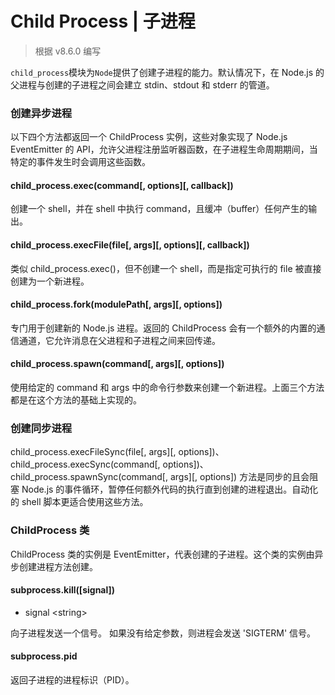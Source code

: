 # Child Process | 子进程

> 根据 v8.6.0 编写

`child_process`模块为`Node`提供了创建子进程的能力。默认情况下，在 Node.js 的父进程与创建的子进程之间会建立 stdin、stdout 和 stderr 的管道。

### 创建异步进程

以下四个方法都返回一个 ChildProcess 实例，这些对象实现了 Node.js EventEmitter 的 API，允许父进程注册监听器函数，在子进程生命周期期间，当特定的事件发生时会调用这些函数。

#### child_process.exec(command[, options][, callback])

创建一个 shell，并在 shell 中执行 command，且缓冲（buffer）任何产生的输出。

#### child_process.execFile(file[, args][, options][, callback])

类似 child_process.exec()，但不创建一个 shell，而是指定可执行的 file 被直接创建为一个新进程。

#### child_process.fork(modulePath[, args][, options])

专门用于创建新的 Node.js 进程。返回的 ChildProcess 会有一个额外的内置的通信通道，它允许消息在父进程和子进程之间来回传递。

#### child_process.spawn(command[, args][, options])

使用给定的 command 和 args 中的命令行参数来创建一个新进程。上面三个方法都是在这个方法的基础上实现的。

### 创建同步进程

child_process.execFileSync(file[, args][, options])、child_process.execSync(command[, options])、child_process.spawnSync(command[, args][, options]) 方法是同步的且会阻塞 Node.js 的事件循环，暂停任何额外代码的执行直到创建的进程退出。自动化的 shell 脚本更适合使用这些方法。

### ChildProcess 类

ChildProcess 类的实例是 EventEmitter，代表创建的子进程。这个类的实例由异步创建进程方法创建。

#### subprocess.kill([signal])

* signal \<string\>

向子进程发送一个信号。 如果没有给定参数，则进程会发送 'SIGTERM' 信号。

#### subprocess.pid

返回子进程的进程标识（PID）。
